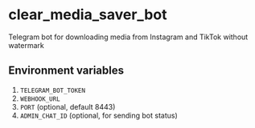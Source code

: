 # clear_media_saver_bot
Telegram bot for downloading media from Instagram and TikTok without watermark

## Environment variables
1. `TELEGRAM_BOT_TOKEN`
2. `WEBHOOK_URL`
3. `PORT` (optional, default 8443)
4. `ADMIN_CHAT_ID` (optional, for sending bot status)

